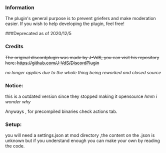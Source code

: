 ### Information

The plugin's general purpose is to prevent griefers and make moderation easier. If you wish to help developing the plugin, feel free!

###Deprecated as of 2020/12/5

### Credits


~~The original discordplugin was made by J-VdS, you can visit his repository here:
https://github.com/J-VdS/DiscordPlugin~~

*no longer applies due to the whole thing being reworked and closed source*


### Notice:
 this is a outdated version since they stopped making it opensource     *hmm i wonder why*


Anyways , for precompiled binaries check actions tab.


### Setup:
you will need a settings.json at mod directory ,the content on the .json is unknown but if you understand enough you can make your own by reading the code.
